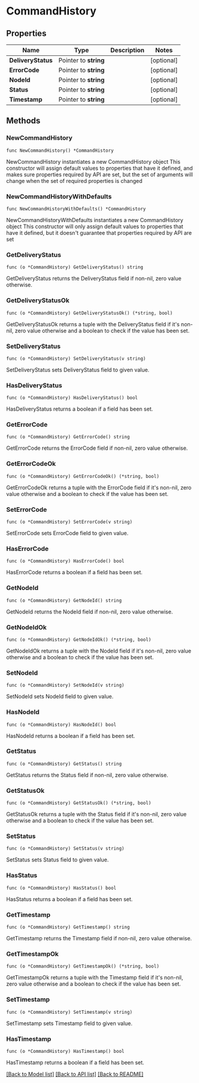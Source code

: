 # CommandHistory

## Properties

Name | Type | Description | Notes
------------ | ------------- | ------------- | -------------
**DeliveryStatus** | Pointer to **string** |  | [optional] 
**ErrorCode** | Pointer to **string** |  | [optional] 
**NodeId** | Pointer to **string** |  | [optional] 
**Status** | Pointer to **string** |  | [optional] 
**Timestamp** | Pointer to **string** |  | [optional] 

## Methods

### NewCommandHistory

`func NewCommandHistory() *CommandHistory`

NewCommandHistory instantiates a new CommandHistory object
This constructor will assign default values to properties that have it defined,
and makes sure properties required by API are set, but the set of arguments
will change when the set of required properties is changed

### NewCommandHistoryWithDefaults

`func NewCommandHistoryWithDefaults() *CommandHistory`

NewCommandHistoryWithDefaults instantiates a new CommandHistory object
This constructor will only assign default values to properties that have it defined,
but it doesn't guarantee that properties required by API are set

### GetDeliveryStatus

`func (o *CommandHistory) GetDeliveryStatus() string`

GetDeliveryStatus returns the DeliveryStatus field if non-nil, zero value otherwise.

### GetDeliveryStatusOk

`func (o *CommandHistory) GetDeliveryStatusOk() (*string, bool)`

GetDeliveryStatusOk returns a tuple with the DeliveryStatus field if it's non-nil, zero value otherwise
and a boolean to check if the value has been set.

### SetDeliveryStatus

`func (o *CommandHistory) SetDeliveryStatus(v string)`

SetDeliveryStatus sets DeliveryStatus field to given value.

### HasDeliveryStatus

`func (o *CommandHistory) HasDeliveryStatus() bool`

HasDeliveryStatus returns a boolean if a field has been set.

### GetErrorCode

`func (o *CommandHistory) GetErrorCode() string`

GetErrorCode returns the ErrorCode field if non-nil, zero value otherwise.

### GetErrorCodeOk

`func (o *CommandHistory) GetErrorCodeOk() (*string, bool)`

GetErrorCodeOk returns a tuple with the ErrorCode field if it's non-nil, zero value otherwise
and a boolean to check if the value has been set.

### SetErrorCode

`func (o *CommandHistory) SetErrorCode(v string)`

SetErrorCode sets ErrorCode field to given value.

### HasErrorCode

`func (o *CommandHistory) HasErrorCode() bool`

HasErrorCode returns a boolean if a field has been set.

### GetNodeId

`func (o *CommandHistory) GetNodeId() string`

GetNodeId returns the NodeId field if non-nil, zero value otherwise.

### GetNodeIdOk

`func (o *CommandHistory) GetNodeIdOk() (*string, bool)`

GetNodeIdOk returns a tuple with the NodeId field if it's non-nil, zero value otherwise
and a boolean to check if the value has been set.

### SetNodeId

`func (o *CommandHistory) SetNodeId(v string)`

SetNodeId sets NodeId field to given value.

### HasNodeId

`func (o *CommandHistory) HasNodeId() bool`

HasNodeId returns a boolean if a field has been set.

### GetStatus

`func (o *CommandHistory) GetStatus() string`

GetStatus returns the Status field if non-nil, zero value otherwise.

### GetStatusOk

`func (o *CommandHistory) GetStatusOk() (*string, bool)`

GetStatusOk returns a tuple with the Status field if it's non-nil, zero value otherwise
and a boolean to check if the value has been set.

### SetStatus

`func (o *CommandHistory) SetStatus(v string)`

SetStatus sets Status field to given value.

### HasStatus

`func (o *CommandHistory) HasStatus() bool`

HasStatus returns a boolean if a field has been set.

### GetTimestamp

`func (o *CommandHistory) GetTimestamp() string`

GetTimestamp returns the Timestamp field if non-nil, zero value otherwise.

### GetTimestampOk

`func (o *CommandHistory) GetTimestampOk() (*string, bool)`

GetTimestampOk returns a tuple with the Timestamp field if it's non-nil, zero value otherwise
and a boolean to check if the value has been set.

### SetTimestamp

`func (o *CommandHistory) SetTimestamp(v string)`

SetTimestamp sets Timestamp field to given value.

### HasTimestamp

`func (o *CommandHistory) HasTimestamp() bool`

HasTimestamp returns a boolean if a field has been set.


[[Back to Model list]](../README.md#documentation-for-models) [[Back to API list]](../README.md#documentation-for-api-endpoints) [[Back to README]](../README.md)


